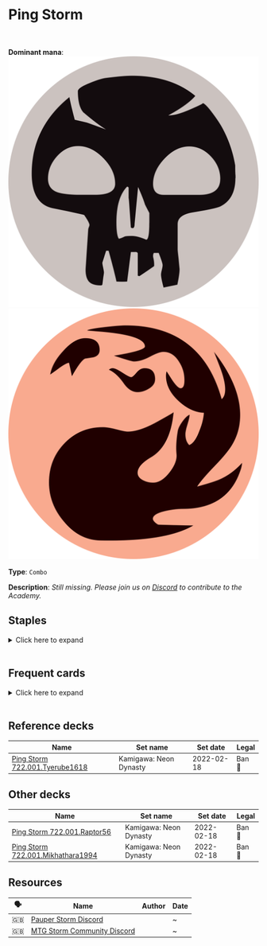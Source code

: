 <!-- This page is automatically generated by Myr: do not update it manually. -->
<!-- Changes directly applied here will be lost. -->
<!-- If you plan to update this page, please update the template at https://github.com/Pauperformance/pauperformance-bot -->
<!-- Templates can be found under pauperformance-bot/resources/templates/ -->
# Ping Storm
<br/>


**Dominant mana**: <img src="../resources/images/mana/B.png" class="dominant-mana-icon"/> <img src="../resources/images/mana/R.png" class="dominant-mana-icon"/>

**Type**: `Combo`

**Description**: _Still missing. Please join us on [Discord](https://discord.gg/fYQbpjjkQ3) to contribute to the Academy._


## **Staples**

<details>
  <summary>Click here to expand</summary>
<a href="https://scryfall.com/card/vma/106/cabal-ritual"><img src="https://c1.scryfall.com/file/scryfall-cards/normal/front/a/5/a5d85875-22da-4054-ae42-e85b472a6d5d.jpg" class="archetype-card rounded-image"/></a>
<a href="https://scryfall.com/card/tsr/263/chromatic-star"><img src="https://c1.scryfall.com/file/scryfall-cards/normal/front/c/2/c2e8d492-2c67-410b-b556-c157a14c4cec.jpg" class="archetype-card rounded-image"/></a>
<a href="https://scryfall.com/card/a25/82/dark-ritual"><img src="https://c1.scryfall.com/file/scryfall-cards/normal/front/9/5/95f27eeb-6f14-4db3-adb9-9be5ed76b34b.jpg" class="archetype-card rounded-image"/></a>
<a href="https://scryfall.com/card/afr/94/deadly-dispute"><img src="https://c1.scryfall.com/file/scryfall-cards/normal/front/7/3/7373fe95-ad1c-44b9-8c7f-464ce8cbffc6.jpg" class="archetype-card rounded-image"/></a>
<a href="https://scryfall.com/card/neo/138/experimental-synthesizer"><img src="https://c1.scryfall.com/file/scryfall-cards/normal/front/c/4/c47931c9-685d-4b83-8299-bc347224b4e8.jpg" class="archetype-card rounded-image"/></a>
<a href="https://scryfall.com/card/tsb/109/feldons-cane"><img src="https://c1.scryfall.com/file/scryfall-cards/normal/front/7/2/726ce95b-bc4d-4c34-a8e1-b4c6c28accc9.jpg" class="archetype-card rounded-image"/></a>
<a href="https://scryfall.com/card/mh2/127/galvanic-relay"><img src="https://c1.scryfall.com/file/scryfall-cards/normal/front/0/6/06373318-e548-4664-b227-17e3b6fd0a88.jpg" class="archetype-card rounded-image"/></a>
<a href="https://scryfall.com/card/vow/164/kessig-flamebreather"><img src="https://c1.scryfall.com/file/scryfall-cards/normal/front/3/0/303ad78a-b02a-44dc-afe6-7f95781a5062.jpg" class="archetype-card rounded-image"/></a>
<a href="https://scryfall.com/card/tpr/225/lotus-petal"><img src="https://c1.scryfall.com/file/scryfall-cards/normal/front/f/8/f85ab5f9-508e-45de-8fa1-ce1f16552ffc.jpg" class="archetype-card rounded-image"/></a>
<a href="https://scryfall.com/card/2xm/208/manamorphose"><img src="https://c1.scryfall.com/file/scryfall-cards/normal/front/f/a/faf9070e-14be-4ce5-a19a-6addc79359c1.jpg" class="archetype-card rounded-image"/></a>
<a href="https://scryfall.com/card/ema/100/nights-whisper"><img src="https://c1.scryfall.com/file/scryfall-cards/normal/front/e/4/e4638720-a55d-4c3b-b57d-2d028db5894d.jpg" class="archetype-card rounded-image"/></a>
<a href="https://scryfall.com/card/vow/174/reckless-impulse"><img src="https://c1.scryfall.com/file/scryfall-cards/normal/front/6/9/6943c07f-ab0d-4f5a-bbe9-c0a83dc98546.jpg" class="archetype-card rounded-image"/></a>
<a href="https://scryfall.com/card/csp/96/rite-of-flame"><img src="https://c1.scryfall.com/file/scryfall-cards/normal/front/c/0/c062caf7-f0eb-44db-9f74-e6711a13fada.jpg" class="archetype-card rounded-image"/></a>
</details><br/>



## **Frequent cards**

<details>
  <summary>Click here to expand</summary>
<a href="https://scryfall.com/card/mh1/191/weather-the-storm"><img src="https://c1.scryfall.com/file/scryfall-cards/normal/front/f/6/f6a9fa51-78c3-42e6-8c2e-39658f59ed87.jpg" class="archetype-card rounded-image"/></a>
</details><br/>



## **Reference decks**

| Name | Set name | Set date | Legal |
| -----| -------- | -------- | ----- |
| [Ping Storm 722.001.Tyerube1618](https://www.mtggoldfish.com/deck/4870918) | Kamigawa: Neon Dynasty | 2022-02-18 | Ban 🔨 |




## **Other decks**

| Name | Set name | Set date | Legal |
| -----| -------- | -------- | ----- |
| [Ping Storm 722.001.Raptor56](https://www.mtggoldfish.com/deck/4643658) | Kamigawa: Neon Dynasty | 2022-02-18 | Ban 🔨 |
| [Ping Storm 722.001.Mikhathara1994](https://www.mtggoldfish.com/deck/4667100) | Kamigawa: Neon Dynasty | 2022-02-18 | Ban 🔨 |






## **Resources**

| 🗣️ | Name | Author | Date |
| -- | ---- | ------ | ---- |
| 🇬🇧 | <a target="_blank" href="https://discord.gg/NkzHtj5w5g">Pauper Storm Discord</a> | <i class="fa-brands fa-discord"></i> | ~            |
| 🇬🇧 | <a target="_blank" href="https://discord.com/invite/stormcommunity">MTG Storm Community Discord</a> | <i class="fa-brands fa-discord"></i> | ~            |

